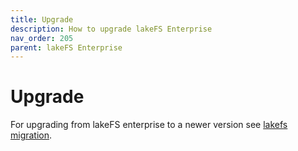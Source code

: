 ```yaml
---
title: Upgrade
description: How to upgrade lakeFS Enterprise
nav_order: 205
parent: lakeFS Enterprise
---
```


# Upgrade

For upgrading from lakeFS enterprise to a newer version see [lakefs migration](https://docs.lakefs.io/howto/deploy/upgrade.html).
